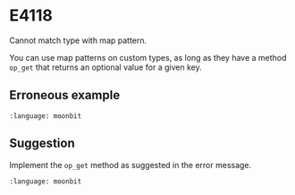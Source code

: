 # E4118

Cannot match type with map pattern.

You can use map patterns on custom types, as long as they have a method `op_get`
that returns an optional value for a given key.

## Erroneous example

```{literalinclude} /sources/error_codes/E4118_error/top.mbt
:language: moonbit
```

## Suggestion

Implement the `op_get` method as suggested in the error message.

```{literalinclude} /sources/error_codes/E4118_fixed/top.mbt
:language: moonbit
```
